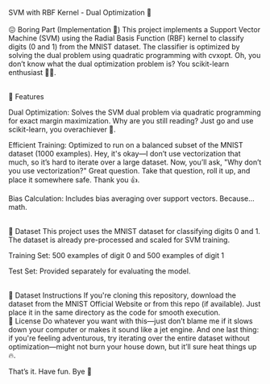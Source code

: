 SVM with RBF Kernel - Dual Optimization 🧿
<br>
<br>
😖 Boring Part (Implementation 🥱)
This project implements a Support Vector Machine (SVM) using the Radial Basis Function (RBF) kernel to classify digits (0 and 1) from the MNIST dataset. The classifier is optimized by solving the dual problem using quadratic programming with cvxopt.
Oh, you don’t know what the dual optimization problem is? You scikit-learn enthusiast 🤡🤡.

<br>
🚀 Features

Dual Optimization: Solves the SVM dual problem via quadratic programming for exact margin maximization. Why are you still reading? Just go and use scikit-learn, you overachiever 🤖.

Efficient Training: Optimized to run on a balanced subset of the MNIST dataset (1000 examples).
Hey, it's okay—I don’t use vectorization that much, so it’s hard to iterate over a large dataset.
Now, you’ll ask, "Why don’t you use vectorization?" Great question. Take that question, roll it up, and place it somewhere safe. Thank you 👍.

Bias Calculation: Includes bias averaging over support vectors. Because... math.

<br>
📁 Dataset
This project uses the MNIST dataset for classifying digits 0 and 1. The dataset is already pre-processed and scaled for SVM training.

Training Set: 500 examples of digit 0 and 500 examples of digit 1

Test Set: Provided separately for evaluating the model.

<br>
🔌 Dataset Instructions
If you're cloning this repository, download the dataset from the MNIST Official Website or from this repo (if available).
Just place it in the same directory as the code for smooth execution.

<br>
🫶 License
Do whatever you want with this—just don’t blame me if it slows down your computer or makes it sound like a jet engine.
And one last thing: if you're feeling adventurous, try iterating over the entire dataset without optimization—might not burn your house down, but it’ll sure heat things up 🔥.

That’s it. Have fun. Bye 👋
